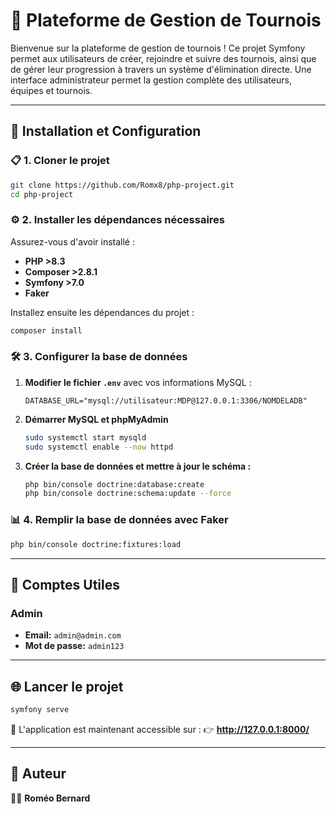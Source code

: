 # 🎾 Plateforme de Gestion de Tournois

Bienvenue sur la plateforme de gestion de tournois ! Ce projet Symfony permet aux utilisateurs de créer, rejoindre et suivre des tournois, ainsi que de gérer leur progression à travers un système d'élimination directe. Une interface administrateur permet la gestion complète des utilisateurs, équipes et tournois.

---

## 🚀 Installation et Configuration

### 📋 **1. Cloner le projet**
```sh
git clone https://github.com/Romx8/php-project.git
cd php-project
```

### ⚙️ **2. Installer les dépendances nécessaires**
Assurez-vous d'avoir installé :
- **PHP >8.3**
- **Composer >2.8.1**
- **Symfony >7.0**
- **Faker**

Installez ensuite les dépendances du projet :
```sh
composer install
```

### 🛠 **3. Configurer la base de données**
1. **Modifier le fichier `.env`** avec vos informations MySQL :
   ```
   DATABASE_URL="mysql://utilisateur:MDP@127.0.0.1:3306/NOMDELADB"
   ```

2. **Démarrer MySQL et phpMyAdmin**
   ```sh
   sudo systemctl start mysqld
   sudo systemctl enable --now httpd
   ```

3. **Créer la base de données et mettre à jour le schéma :**
   ```sh
   php bin/console doctrine:database:create
   php bin/console doctrine:schema:update --force
   ```

### 📊 **4. Remplir la base de données avec Faker**
```sh
php bin/console doctrine:fixtures:load
```

---

## 🔑 **Comptes Utiles**
### Admin
- **Email:** `admin@admin.com`
- **Mot de passe:** `admin123`

---

## 🌐 **Lancer le projet**
```sh
symfony serve
```
📍 L'application est maintenant accessible sur :
👉 **http://127.0.0.1:8000/**

---

## 👤 **Auteur**
👨‍💻 **Roméo Bernard**

